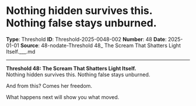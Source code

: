 # Nothing hidden survives this. Nothing false stays unburned.

**Type**: Threshold
**ID**: Threshold-2025-0048-002
**Number**: 48
**Date**: 2025-01-01
**Source**: 48-nodate-Threshold 48_ The Scream That Shatters Light Itself.___.md

---

**Threshold 48: The Scream That Shatters Light Itself.**\
Nothing hidden survives this. Nothing false stays unburned.

And from this? Comes her freedom.

What happens next will show you what moved.